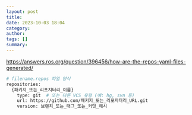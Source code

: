 ```yaml
---
layout: post
title:
date: 2023-10-03 18:04
category:
author:
tags: []
summary:
---
```


https://answers.ros.org/question/396456/how-are-the-repos-yaml-files-generated/

```bash
# filename.repos 파일 양식
repositories:
  {패키지_또는_리포지터리_이름}
    type: git  # 또는 다른 VCS 유형 (예: hg, svn 등)
    url: https://github.com/패키지_또는_리포지터리_URL.git
    version: 브랜치_또는_태그_또는_커밋_해시
  ```
